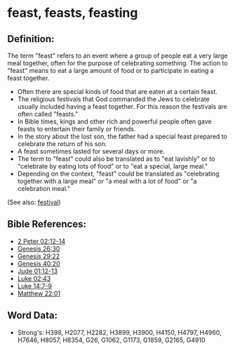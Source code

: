 # feast, feasts, feasting #

## Definition: ##

The term "feast" refers to an event where a group of people eat a very large meal together, often for the purpose of celebrating something. The action to "feast" means to eat a large amount of food or to participate in eating a feast together.

* Often there are special kinds of food that are eaten at a certain feast.
* The religious festivals that God commanded the Jews to celebrate usually included having a feast together. For this reason the festivals are often called "feasts."
* In Bible times, kings and other rich and powerful people often gave feasts to entertain their family or friends.
* In the story about the lost son, the father had a special feast prepared to celebrate the return of his son.
* A feast sometimes lasted for several days or more.
* The term to "feast" could also be translated as to "eat lavishly" or to "celebrate by eating lots of food" or to "eat a special, large meal."
* Depending on the context, "feast" could be translated as "celebrating together with a large meal" or "a meal with a lot of food" or "a celebration meal."

(See also: [festival](../other/festival.md))

## Bible References: ##

* [2 Peter 02:12-14](rc://en/tn/help/2pe/02/12)
* [Genesis 26:30](rc://en/tn/help/gen/26/30)
* [Genesis 29:22](rc://en/tn/help/gen/29/22)
* [Genesis 40:20](rc://en/tn/help/gen/40/20)
* [Jude 01:12-13](rc://en/tn/help/jud/01/12)
* [Luke 02:43](rc://en/tn/help/luk/02/43)
* [Luke 14:7-9](rc://en/tn/help/luk/14/07)
* [Matthew 22:01](rc://en/tn/help/mat/22/01)

## Word Data: ##

* Strong's: H398, H2077, H2282, H3899, H3900, H4150, H4797, H4960, H7646, H8057, H8354, G26, G1062, G1173, G1859, G2165, G4910
